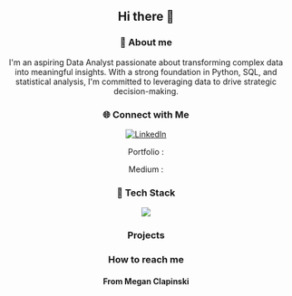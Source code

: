 <div align = "center">

## Hi there 👋

### 🚀 About me
I'm an aspiring Data Analyst passionate about transforming complex data into meaningful insights. With a strong foundation in Python, SQL, and statistical analysis, I'm committed to leveraging data to drive strategic decision-making. 
### 🌐 Connect with Me 
<p align = "center">
<a href="https://www.linkedin.com/in/megan-clapinski-67b5622ab/" target="_blank"><img src="https://img.shields.io/badge/LinkedIn-%230077B5.svg?&style=flat-square&logo=linkedin&logoColor=white" alt="LinkedIn"></a>
</p>
Portfolio : 

Medium : 

### 👾 Tech Stack 
<p align="center">
  <a href="https://skillicons.dev">
    <img src="https://skillicons.dev/icons?i=git,html,css,docker,bootstrap,js,mongodb,py,react,mysql" />
  </a>
</p>

### Projects 


### How to reach me 


#### From Megan Clapinski 
</div>
